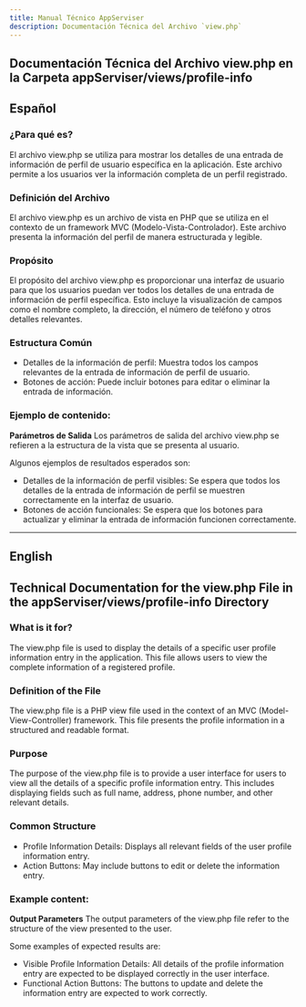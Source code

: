 ```yaml
---
title: Manual Técnico AppServiser
description: Documentación Técnica del Archivo `view.php`
---
```


## Documentación Técnica del Archivo view.php en la Carpeta appServiser/views/profile-info

## Español

### ¿Para qué es?
El archivo view.php se utiliza para mostrar los detalles de una entrada de información de perfil de usuario específica en la aplicación. Este archivo permite a los usuarios ver la información completa de un perfil registrado.

### Definición del Archivo
El archivo view.php es un archivo de vista en PHP que se utiliza en el contexto de un framework MVC (Modelo-Vista-Controlador). Este archivo presenta la información del perfil de manera estructurada y legible.

### Propósito
El propósito del archivo view.php es proporcionar una interfaz de usuario para que los usuarios puedan ver todos los detalles de una entrada de información de perfil específica. Esto incluye la visualización de campos como el nombre completo, la dirección, el número de teléfono y otros detalles relevantes.

### Estructura Común
- Detalles de la información de perfil: Muestra todos los campos relevantes de la entrada de información de perfil de usuario.
- Botones de acción: Puede incluir botones para editar o eliminar la entrada de información.

### Ejemplo de contenido:
**Parámetros de Salida**
Los parámetros de salida del archivo view.php se refieren a la estructura de la vista que se presenta al usuario. 

Algunos ejemplos de resultados esperados son:
- Detalles de la información de perfil visibles: Se espera que todos los detalles de la entrada de información de perfil se muestren correctamente en la interfaz de usuario.
- Botones de acción funcionales: Se espera que los botones para actualizar y eliminar la entrada de información funcionen correctamente.

---

## English

## Technical Documentation for the view.php File in the appServiser/views/profile-info Directory

### What is it for?
The view.php file is used to display the details of a specific user profile information entry in the application. This file allows users to view the complete information of a registered profile.

### Definition of the File
The view.php file is a PHP view file used in the context of an MVC (Model-View-Controller) framework. This file presents the profile information in a structured and readable format.

### Purpose
The purpose of the view.php file is to provide a user interface for users to view all the details of a specific profile information entry. This includes displaying fields such as full name, address, phone number, and other relevant details.

### Common Structure
- Profile Information Details: Displays all relevant fields of the user profile information entry.
- Action Buttons: May include buttons to edit or delete the information entry.

### Example content:
**Output Parameters**
The output parameters of the view.php file refer to the structure of the view presented to the user. 

Some examples of expected results are:
- Visible Profile Information Details: All details of the profile information entry are expected to be displayed correctly in the user interface.
- Functional Action Buttons: The buttons to update and delete the information entry are expected to work correctly.
